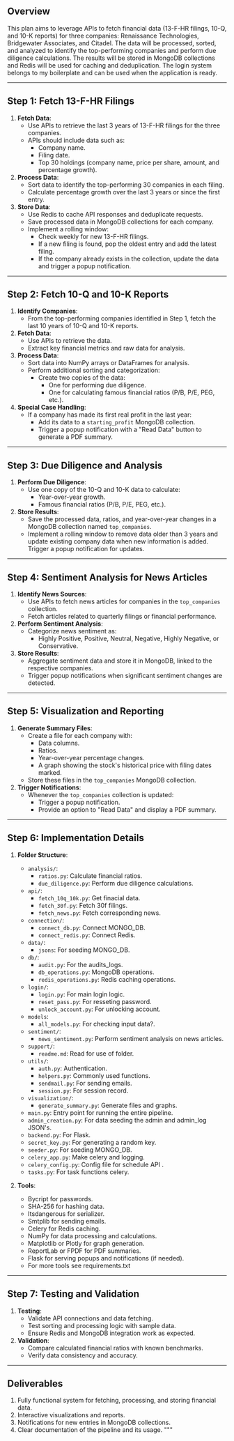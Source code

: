## Overview

This plan aims to leverage APIs to fetch financial data (13-F-HR filings, 10-Q, and 10-K reports) for three companies: Renaissance Technologies, Bridgewater Associates, and Citadel.
The data will be processed, sorted, and analyzed to identify the top-performing companies and perform due diligence calculations.
The results will be stored in MongoDB collections and Redis will be used for caching and deduplication.
The login system belongs to my boilerplate and can be used when the application is ready.

---

## Step 1: Fetch 13-F-HR Filings

1. **Fetch Data**:
   - Use APIs to retrieve the last 3 years of 13-F-HR filings for the three companies.
   - APIs should include data such as:
     - Company name.
     - Filing date.
     - Top 30 holdings (company name, price per share, amount, and percentage growth).
2. **Process Data**:
   - Sort data to identify the top-performing 30 companies in each filing.
   - Calculate percentage growth over the last 3 years or since the first entry.
3. **Store Data**:
   - Use Redis to cache API responses and deduplicate requests.
   - Save processed data in MongoDB collections for each company.
   - Implement a rolling window:
     - Check weekly for new 13-F-HR filings.
     - If a new filing is found, pop the oldest entry and add the latest filing.
     - If the company already exists in the collection, update the data and trigger a popup notification.

---

## Step 2: Fetch 10-Q and 10-K Reports

1. **Identify Companies**:
   - From the top-performing companies identified in Step 1, fetch the last 10 years of 10-Q and 10-K reports.
2. **Fetch Data**:
   - Use APIs to retrieve the data.
   - Extract key financial metrics and raw data for analysis.
3. **Process Data**:
   - Sort data into NumPy arrays or DataFrames for analysis.
   - Perform additional sorting and categorization:
     - Create two copies of the data:
       - One for performing due diligence.
       - One for calculating famous financial ratios (P/B, P/E, PEG, etc.).
4. **Special Case Handling**:
   - If a company has made its first real profit in the last year:
     - Add its data to a `starting_profit` MongoDB collection.
     - Trigger a popup notification with a "Read Data" button to generate a PDF summary.

---

## Step 3: Due Diligence and Analysis

1. **Perform Due Diligence**:
   - Use one copy of the 10-Q and 10-K data to calculate:
     - Year-over-year growth.
     - Famous financial ratios (P/B, P/E, PEG, etc.).
2. **Store Results**:
   - Save the processed data, ratios, and year-over-year changes in a MongoDB collection named `top_companies`.
   - Implement a rolling window to remove data older than 3 years and update existing company data when new information is added. Trigger a popup notification for updates.

---

## Step 4: Sentiment Analysis for News Articles

1. **Identify News Sources**:
   - Use APIs to fetch news articles for companies in the `top_companies` collection.
   - Fetch articles related to quarterly filings or financial performance.
2. **Perform Sentiment Analysis**:
   - Categorize news sentiment as:
     - Highly Positive, Positive, Neutral, Negative, Highly Negative, or Conservative.
3. **Store Results**:
   - Aggregate sentiment data and store it in MongoDB, linked to the respective companies.
   - Trigger popup notifications when significant sentiment changes are detected.

---

## Step 5: Visualization and Reporting

1. **Generate Summary Files**:
   - Create a file for each company with:
     - Data columns.
     - Ratios.
     - Year-over-year percentage changes.
     - A graph showing the stock's historical price with filing dates marked.
   - Store these files in the `top_companies` MongoDB collection.
2. **Trigger Notifications**:
   - Whenever the `top_companies` collection is updated:
     - Trigger a popup notification.
     - Provide an option to "Read Data" and display a PDF summary.

---

## Step 6: Implementation Details

1. **Folder Structure**:

   - `analysis/`:
     - `ratios.py`: Calculate financial ratios.
     - `due_diligence.py`: Perform due diligence calculations.
   - `api/`:
     - `fetch_10q_10k.py`: Get finacial data.
     - `fetch_30f.py`: Fetch 30f filings.
     - `fetch_news.py`: Fetch corresponding news.
   - `connection/`:
     - `connect_db.py`: Connect MONGO_DB.
     - `connect_redis.py`: Connect Redis.
   - `data/`:
     - `jsons`: For seeding MONGO_DB.
   - `db/`:
     - `audit.py`: For the audits_logs.
     - `db_operations.py`: MongoDB operations.
     - `redis_operations.py`: Redis caching operations.
   - `login/`:
     - `login.py`: For main login logic.
     - `reset_pass.py`: For resseting password.
     - `unlock_account.py`: For unlocking account.
   - `models`:
     - `all_models.py`: For checking input data?.
   - `sentiment/`:
     - `news_sentiment.py`: Perform sentiment analysis on news articles.
   - `support/`:
     - `readme.md`: Read for use of folder.
   - `utils/`:
     - `auth.py`: Authentication.
     - `helpers.py`: Commonly used functions.
     - `sendmail.py`: For sending emails.
     - `session.py`: For session record.
   - `visualization/`:
     - `generate_summary.py`: Generate files and graphs.
   - `main.py`: Entry point for running the entire pipeline.
   - `admin_creation.py`: For data seeding the admin and admin_log JSON's.
   - `backend.py`: For Flask.
   - `secret_key.py`: For generating a random key.
   - `seeder.py`: For seeding MONGO_DB.
   - `celery_app.py`: Make celery and logging.
   - `celery_config.py`: Config file for schedule API .
   - `tasks.py`: For task functions celery.

2. **Tools**:

   - Bycript for passwords.
   - SHA-256 for hashing data.
   - Itsdangerous for serializer.
   - Smtplib for sending emails.
   - Celery for Redis caching.
   - NumPy for data processing and calculations.
   - Matplotlib or Plotly for graph generation.
   - ReportLab or FPDF for PDF summaries.
   - Flask for serving popups and notifications (if needed).
   - For more tools see requirements.txt

---

## Step 7: Testing and Validation

1. **Testing**:
   - Validate API connections and data fetching.
   - Test sorting and processing logic with sample data.
   - Ensure Redis and MongoDB integration work as expected.
2. **Validation**:
   - Compare calculated financial ratios with known benchmarks.
   - Verify data consistency and accuracy.

---

## Deliverables

1. Fully functional system for fetching, processing, and storing financial data.
2. Interactive visualizations and reports.
3. Notifications for new entries in MongoDB collections.
4. Clear documentation of the pipeline and its usage.
   """
